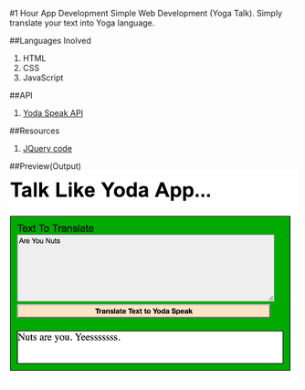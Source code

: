 #1 Hour App Development
Simple Web Development (Yoga Talk). Simply translate your text into Yoga language. 

##Languages Inolved 
1. HTML 
2. CSS 
3. JavaScript 

##API 
1. [Yoda Speak API](https://market.mashape.com/ismaelc/yoda-speak)

##Resources 
1. [JQuery code](https://code.jquery.com/jquery/)

##Preview(Output)
![Output Of TheApp](https://github.com/yclim95/1hourAppDevelopment/blob/master/preview.png)